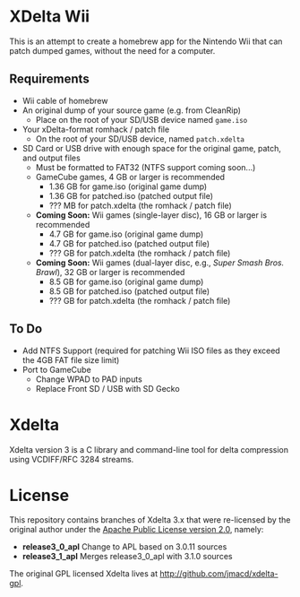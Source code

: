 # XDelta Wii

This is an attempt to create a homebrew app for the Nintendo Wii that can patch dumped games, without the need for a computer.

## Requirements

* Wii cable of homebrew
* An original dump of your source game (e.g. from CleanRip)
	* Place on the root of your SD/USB device named `game.iso`
* Your xDelta-format romhack / patch file
	* On the root of your SD/USB device, named `patch.xdelta`
* SD Card or USB drive with enough space for the original game, patch, and output files
	* Must be formatted to FAT32 (NTFS support coming soon...)
	* GameCube games, 4 GB or larger is recommended
		* 1.36 GB for game.iso (original game dump)
		* 1.36 GB for patched.iso (patched output file)
		* ??? MB for patch.xdelta (the romhack / patch file)
	* __Coming Soon:__ Wii games (single-layer disc), 16 GB or larger is recommended
		* 4.7 GB for game.iso (original game dump)
		* 4.7 GB for patched.iso (patched output file)
		* ??? GB for patch.xdelta (the romhack / patch file)
	* __Coming Soon:__ Wii games (dual-layer disc, e.g., _Super Smash Bros. Brawl_), 32 GB or larger is recommended
		* 8.5 GB for game.iso (original game dump)
		* 8.5 GB for patched.iso (patched output file)
		* ??? GB for patch.xdelta (the romhack / patch file)

## To Do

* Add NTFS Support (required for patching Wii ISO files as they exceed the 4GB FAT file size limit)
* Port to GameCube
	* Change WPAD to PAD inputs
	* Replace Front SD / USB with SD Gecko

# Xdelta

Xdelta version 3 is a C library and command-line tool for delta
compression using VCDIFF/RFC 3284 streams.

# License

This repository contains branches of Xdelta 3.x that were
re-licensed by the original author under the [Apache Public
License version 2.0](http://www.apache.org/licenses/LICENSE-2.0),
namely:

- __release3_0_apl__ Change to APL based on 3.0.11 sources
- __release3_1_apl__ Merges release3_0_apl with 3.1.0 sources

The original GPL licensed Xdelta lives at http://github.com/jmacd/xdelta-gpl.
